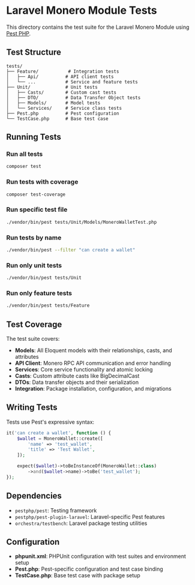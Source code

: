 # Laravel Monero Module Tests

This directory contains the test suite for the Laravel Monero Module using [Pest PHP](https://pestphp.com/).

## Test Structure

```
tests/
├── Feature/           # Integration tests
│   ├── Api/          # API client tests
│   └── ...           # Service and feature tests
├── Unit/             # Unit tests
│   ├── Casts/        # Custom cast tests
│   ├── DTO/          # Data Transfer Object tests
│   ├── Models/       # Model tests
│   └── Services/     # Service class tests
├── Pest.php          # Pest configuration
└── TestCase.php      # Base test case
```

## Running Tests

### Run all tests
```bash
composer test
```

### Run tests with coverage
```bash
composer test-coverage
```

### Run specific test file
```bash
./vendor/bin/pest tests/Unit/Models/MoneroWalletTest.php
```

### Run tests by name
```bash
./vendor/bin/pest --filter "can create a wallet"
```

### Run only unit tests
```bash
./vendor/bin/pest tests/Unit
```

### Run only feature tests
```bash
./vendor/bin/pest tests/Feature
```

## Test Coverage

The test suite covers:

- **Models**: All Eloquent models with their relationships, casts, and attributes
- **API Client**: Monero RPC API communication and error handling
- **Services**: Core service functionality and atomic locking
- **Casts**: Custom attribute casts like BigDecimalCast
- **DTOs**: Data transfer objects and their serialization
- **Integration**: Package installation, configuration, and migrations

## Writing Tests

Tests use Pest's expressive syntax:

```php
it('can create a wallet', function () {
    $wallet = MoneroWallet::create([
        'name' => 'test_wallet',
        'title' => 'Test Wallet',
    ]);

    expect($wallet)->toBeInstanceOf(MoneroWallet::class)
        ->and($wallet->name)->toBe('test_wallet');
});
```

## Dependencies

- `pestphp/pest`: Testing framework
- `pestphp/pest-plugin-laravel`: Laravel-specific Pest features
- `orchestra/testbench`: Laravel package testing utilities

## Configuration

- **phpunit.xml**: PHPUnit configuration with test suites and environment setup
- **Pest.php**: Pest-specific configuration and test case binding
- **TestCase.php**: Base test case with package setup
